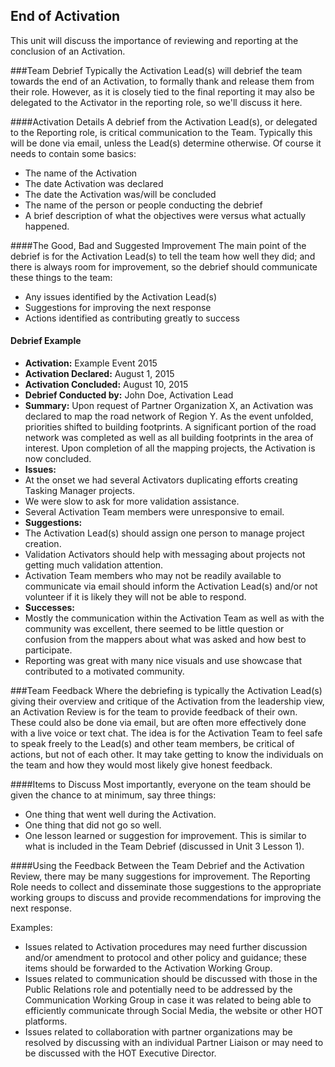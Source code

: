 ## End of Activation

This unit will discuss the importance of reviewing and reporting at the conclusion of an Activation.

###Team Debrief
Typically the Activation Lead(s) will debrief the team towards the end of an Activation, to formally thank and release them from their role. However, as it is closely tied to the final reporting it may also be delegated to the Activator in the reporting role, so we'll discuss it here.

####Activation Details
A debrief from the Activation Lead(s), or delegated to the Reporting role, is critical communication to the Team. Typically this will be done via email, unless the Lead(s) determine otherwise. Of course it needs to contain some basics:
* The name of the Activation
* The date Activation was declared
* The date the Activation was/will be concluded
* The name of the person or people conducting the debrief
* A brief description of what the objectives were versus what actually happened.

####The Good, Bad and Suggested Improvement
The main point of the debrief is for the Activation Lead(s) to tell the team how well they did; and there is always room for improvement, so the debrief should communicate these things to the team:
* Any issues identified by the Activation Lead(s)
* Suggestions for improving the next response
* Actions identified as contributing greatly to success

#### Debrief Example
* **Activation:** Example Event 2015
* **Activation Declared:** August 1, 2015
* **Activation Concluded:** August 10, 2015
* **Debrief Conducted by:** John Doe, Activation Lead
* **Summary:** Upon request of Partner Organization X, an Activation was declared to map the road network of Region Y. As the event unfolded, priorities shifted to building footprints. A significant portion of the road network was completed as well as all building footprints in the area of interest. Upon completion of all the mapping projects, the Activation is now concluded.
* **Issues:**
 * At the onset we had several Activators duplicating efforts creating Tasking Manager projects.
 * We were slow to ask for more validation assistance.
 * Several Activation Team members were unresponsive to email.
* **Suggestions:**
 * The Activation Lead(s) should assign one person to manage project creation.
 * Validation Activators should help with messaging about projects not getting much validation attention.
 * Activation Team members who may not be readily available to communicate via email should inform the Activation Lead(s) and/or not volunteer if it is likely they will not be able to respond.
* **Successes:**
 * Mostly the communication within the Activation Team as well as with the community was excellent, there seemed to be little question or confusion from the mappers about what was asked and how best to participate.
 * Reporting was great with many nice visuals and use showcase that contributed to a motivated community.

###Team Feedback
Where the debriefing is typically the Activation Lead(s) giving their overview and critique of the Activation from the leadership view, an Activation Review is for the team to provide feedback of their own. These could also be done via email, but are often more effectively done with a live voice or text chat. The idea is for the Activation Team to feel safe to speak freely to the Lead(s) and other team members, be critical of actions, but not of each other. It may take getting to know the individuals on the team and how they would most likely give honest feedback.

####Items to Discuss
Most importantly, everyone on the team should be given the chance to at minimum, say three things:
* One thing that went well during the Activation.
* One thing that did not go so well.
* One lesson learned or suggestion for improvement.
This is similar to what is included in the Team Debrief (discussed in Unit 3 Lesson 1).

####Using the Feedback
Between the Team Debrief and the Activation Review, there may be many suggestions for improvement. The Reporting Role needs to collect and disseminate those suggestions to the appropriate working groups to discuss and provide recommendations for improving the next response.

Examples:
* Issues related to Activation procedures may need further discussion and/or amendment to protocol and other policy and guidance; these items should be forwarded to the Activation Working Group.
* Issues related to communication should be discussed with those in the Public Relations role and potentially need to be addressed by the Communication Working Group in case it was related to being able to efficiently communicate through Social Media, the website or other HOT platforms.
* Issues related to collaboration with partner organizations may be resolved by discussing with an individual Partner Liaison or may need to be discussed with the HOT Executive Director.